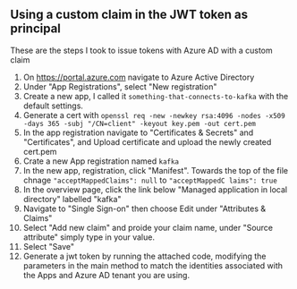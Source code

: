## Using a custom claim in the JWT token as principal

These are the steps I took to issue tokens with Azure AD with a custom claim
1. On https://portal.azure.com navigate to Azure Active Directory
2. Under "App Registrations", select "New registration"
3. Create a new app, I called it `something-that-connects-to-kafka` with the default settings.
4. Generate a cert with `openssl req -new -newkey rsa:4096 -nodes -x509 -days 365 -subj "/CN=client" -keyout key.pem -out cert.pem`
5. In the app registration navigate to "Certificates & Secrets" and "Certificates", and Upload certificate and upload the
   newly created cert.pem
6. Crate a new App registration named `kafka`
7. In the new app, registration, click "Manifest". Towards the top of the file chnage `"acceptMappedClaims": null` to `"acceptMappedC
   laims": true`
8. In the overview page, click the link below "Managed application in local directory" labelled "kafka"
9. Navigate to "Single Sign-on" then choose Edit under "Attributes & Claims"
10. Select "Add new claim" and proide your claim name, under "Source attribute" simply type in your value.
11. Select "Save"
12. Generate a jwt token by running the attached code, modifying the parameters in the main method to match
    the identities associated with the Apps and Azure AD tenant you are using.
